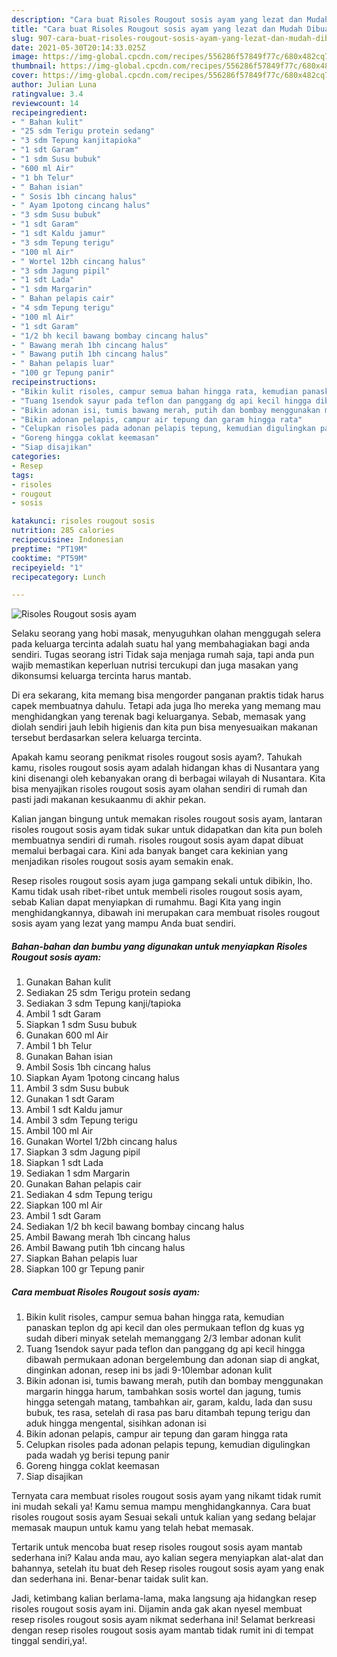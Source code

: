 ```yaml
---
description: "Cara buat Risoles Rougout sosis ayam yang lezat dan Mudah Dibuat"
title: "Cara buat Risoles Rougout sosis ayam yang lezat dan Mudah Dibuat"
slug: 907-cara-buat-risoles-rougout-sosis-ayam-yang-lezat-dan-mudah-dibuat
date: 2021-05-30T20:14:33.025Z
image: https://img-global.cpcdn.com/recipes/556286f57849f77c/680x482cq70/risoles-rougout-sosis-ayam-foto-resep-utama.jpg
thumbnail: https://img-global.cpcdn.com/recipes/556286f57849f77c/680x482cq70/risoles-rougout-sosis-ayam-foto-resep-utama.jpg
cover: https://img-global.cpcdn.com/recipes/556286f57849f77c/680x482cq70/risoles-rougout-sosis-ayam-foto-resep-utama.jpg
author: Julian Luna
ratingvalue: 3.4
reviewcount: 14
recipeingredient:
- " Bahan kulit"
- "25 sdm Terigu protein sedang"
- "3 sdm Tepung kanjitapioka"
- "1 sdt Garam"
- "1 sdm Susu bubuk"
- "600 ml Air"
- "1 bh Telur"
- " Bahan isian"
- " Sosis 1bh cincang halus"
- " Ayam 1potong cincang halus"
- "3 sdm Susu bubuk"
- "1 sdt Garam"
- "1 sdt Kaldu jamur"
- "3 sdm Tepung terigu"
- "100 ml Air"
- " Wortel 12bh cincang halus"
- "3 sdm Jagung pipil"
- "1 sdt Lada"
- "1 sdm Margarin"
- " Bahan pelapis cair"
- "4 sdm Tepung terigu"
- "100 ml Air"
- "1 sdt Garam"
- "1/2 bh kecil bawang bombay cincang halus"
- " Bawang merah 1bh cincang halus"
- " Bawang putih 1bh cincang halus"
- " Bahan pelapis luar"
- "100 gr Tepung panir"
recipeinstructions:
- "Bikin kulit risoles, campur semua bahan hingga rata, kemudian panaskan teplon dg api kecil dan oles permukaan teflon dg kuas yg sudah diberi minyak setelah memanggang 2/3 lembar adonan kulit"
- "Tuang 1sendok sayur pada teflon dan panggang dg api kecil hingga dibawah permukaan adonan bergelembung dan adonan siap di angkat, dinginkan adonan, resep ini bs jadi 9-10lembar adonan kulit"
- "Bikin adonan isi, tumis bawang merah, putih dan bombay menggunakan margarin hingga harum, tambahkan sosis wortel dan jagung, tumis hingga setengah matang, tambahkan air, garam, kaldu, lada dan susu bubuk, tes rasa, setelah di rasa pas baru ditambah tepung terigu dan aduk hingga mengental, sisihkan adonan isi"
- "Bikin adonan pelapis, campur air tepung dan garam hingga rata"
- "Celupkan risoles pada adonan pelapis tepung, kemudian digulingkan pada wadah yg berisi tepung panir"
- "Goreng hingga coklat keemasan"
- "Siap disajikan"
categories:
- Resep
tags:
- risoles
- rougout
- sosis

katakunci: risoles rougout sosis 
nutrition: 285 calories
recipecuisine: Indonesian
preptime: "PT19M"
cooktime: "PT59M"
recipeyield: "1"
recipecategory: Lunch

---
```



![Risoles Rougout sosis ayam](https://img-global.cpcdn.com/recipes/556286f57849f77c/680x482cq70/risoles-rougout-sosis-ayam-foto-resep-utama.jpg)

Selaku seorang yang hobi masak, menyuguhkan olahan menggugah selera pada keluarga tercinta adalah suatu hal yang membahagiakan bagi anda sendiri. Tugas seorang istri Tidak saja menjaga rumah saja, tapi anda pun wajib memastikan keperluan nutrisi tercukupi dan juga masakan yang dikonsumsi keluarga tercinta harus mantab.

Di era  sekarang, kita memang bisa mengorder panganan praktis tidak harus capek membuatnya dahulu. Tetapi ada juga lho mereka yang memang mau menghidangkan yang terenak bagi keluarganya. Sebab, memasak yang diolah sendiri jauh lebih higienis dan kita pun bisa menyesuaikan makanan tersebut berdasarkan selera keluarga tercinta. 



Apakah kamu seorang penikmat risoles rougout sosis ayam?. Tahukah kamu, risoles rougout sosis ayam adalah hidangan khas di Nusantara yang kini disenangi oleh kebanyakan orang di berbagai wilayah di Nusantara. Kita bisa menyajikan risoles rougout sosis ayam olahan sendiri di rumah dan pasti jadi makanan kesukaanmu di akhir pekan.

Kalian jangan bingung untuk memakan risoles rougout sosis ayam, lantaran risoles rougout sosis ayam tidak sukar untuk didapatkan dan kita pun boleh membuatnya sendiri di rumah. risoles rougout sosis ayam dapat dibuat memalui berbagai cara. Kini ada banyak banget cara kekinian yang menjadikan risoles rougout sosis ayam semakin enak.

Resep risoles rougout sosis ayam juga gampang sekali untuk dibikin, lho. Kamu tidak usah ribet-ribet untuk membeli risoles rougout sosis ayam, sebab Kalian dapat menyiapkan di rumahmu. Bagi Kita yang ingin menghidangkannya, dibawah ini merupakan cara membuat risoles rougout sosis ayam yang lezat yang mampu Anda buat sendiri.

<!--inarticleads1-->

##### Bahan-bahan dan bumbu yang digunakan untuk menyiapkan Risoles Rougout sosis ayam:

1. Gunakan  Bahan kulit
1. Sediakan 25 sdm Terigu protein sedang
1. Sediakan 3 sdm Tepung kanji/tapioka
1. Ambil 1 sdt Garam
1. Siapkan 1 sdm Susu bubuk
1. Gunakan 600 ml Air
1. Ambil 1 bh Telur
1. Gunakan  Bahan isian
1. Ambil  Sosis 1bh cincang halus
1. Siapkan  Ayam 1potong cincang halus
1. Ambil 3 sdm Susu bubuk
1. Gunakan 1 sdt Garam
1. Ambil 1 sdt Kaldu jamur
1. Ambil 3 sdm Tepung terigu
1. Ambil 100 ml Air
1. Gunakan  Wortel 1/2bh cincang halus
1. Siapkan 3 sdm Jagung pipil
1. Siapkan 1 sdt Lada
1. Sediakan 1 sdm Margarin
1. Gunakan  Bahan pelapis cair
1. Sediakan 4 sdm Tepung terigu
1. Siapkan 100 ml Air
1. Ambil 1 sdt Garam
1. Sediakan 1/2 bh kecil bawang bombay cincang halus
1. Ambil  Bawang merah 1bh cincang halus
1. Ambil  Bawang putih 1bh cincang halus
1. Siapkan  Bahan pelapis luar
1. Siapkan 100 gr Tepung panir




<!--inarticleads2-->

##### Cara membuat Risoles Rougout sosis ayam:

1. Bikin kulit risoles, campur semua bahan hingga rata, kemudian panaskan teplon dg api kecil dan oles permukaan teflon dg kuas yg sudah diberi minyak setelah memanggang 2/3 lembar adonan kulit
1. Tuang 1sendok sayur pada teflon dan panggang dg api kecil hingga dibawah permukaan adonan bergelembung dan adonan siap di angkat, dinginkan adonan, resep ini bs jadi 9-10lembar adonan kulit
1. Bikin adonan isi, tumis bawang merah, putih dan bombay menggunakan margarin hingga harum, tambahkan sosis wortel dan jagung, tumis hingga setengah matang, tambahkan air, garam, kaldu, lada dan susu bubuk, tes rasa, setelah di rasa pas baru ditambah tepung terigu dan aduk hingga mengental, sisihkan adonan isi
1. Bikin adonan pelapis, campur air tepung dan garam hingga rata
1. Celupkan risoles pada adonan pelapis tepung, kemudian digulingkan pada wadah yg berisi tepung panir
1. Goreng hingga coklat keemasan
1. Siap disajikan




Ternyata cara membuat risoles rougout sosis ayam yang nikamt tidak rumit ini mudah sekali ya! Kamu semua mampu menghidangkannya. Cara buat risoles rougout sosis ayam Sesuai sekali untuk kalian yang sedang belajar memasak maupun untuk kamu yang telah hebat memasak.

Tertarik untuk mencoba buat resep risoles rougout sosis ayam mantab sederhana ini? Kalau anda mau, ayo kalian segera menyiapkan alat-alat dan bahannya, setelah itu buat deh Resep risoles rougout sosis ayam yang enak dan sederhana ini. Benar-benar taidak sulit kan. 

Jadi, ketimbang kalian berlama-lama, maka langsung aja hidangkan resep risoles rougout sosis ayam ini. Dijamin anda gak akan nyesel membuat resep risoles rougout sosis ayam nikmat sederhana ini! Selamat berkreasi dengan resep risoles rougout sosis ayam mantab tidak rumit ini di tempat tinggal sendiri,ya!.

